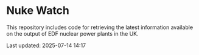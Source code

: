 # Nuke Watch

This repository includes code for retrieving the latest information available on the output of EDF nuclear power plants in the UK.

Last updated: 2025-07-14 14:17